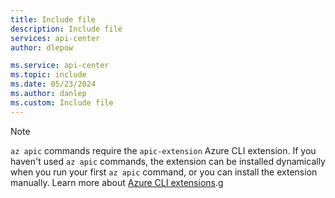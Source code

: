 ```yaml
---
title: Include file
description: Include file
services: api-center
author: dlepow

ms.service: api-center
ms.topic: include
ms.date: 05/23/2024
ms.author: danlep
ms.custom: Include file
---
```


> [!NOTE]
> `az apic` commands require the `apic-extension` Azure CLI extension. If you haven't used `az apic` commands, the extension can be installed dynamically when you run your first `az apic` command, or you can install the extension manually. Learn more about [Azure CLI extensions](/cli/azure/azure-cli-extensions-overview).g